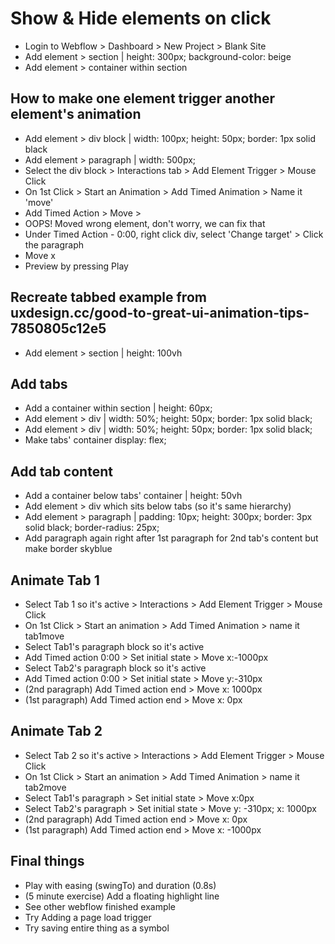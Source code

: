 # Show & Hide elements on click

* Login to Webflow > Dashboard > New Project > Blank Site
* Add element > section | height: 300px; background-color: beige
* Add element > container within section

## How to make one element trigger another element's animation
* Add element > div block | width: 100px; height: 50px; border: 1px solid black
* Add element > paragraph | width: 500px; 
* Select the div block > Interactions tab > Add Element Trigger > Mouse Click
* On 1st Click > Start an Animation > Add Timed Animation > Name it 'move'
* Add Timed Action > Move > 
* OOPS! Moved wrong element, don't worry, we can fix that
* Under Timed Action - 0:00, right click div, select 'Change target' > Click the paragraph
* Move x 
* Preview by pressing Play



## Recreate tabbed example from uxdesign.cc/good-to-great-ui-animation-tips-7850805c12e5
* Add element > section | height: 100vh

## Add tabs
* Add a container within section | height: 60px;
* Add element > div | width: 50%; height: 50px; border: 1px solid black;
* Add element > div | width: 50%; height: 50px; border: 1px solid black;
* Make tabs' container display: flex;

## Add tab content
* Add a container below tabs' container | height: 50vh
* Add element > div which sits below tabs (so it's same hierarchy)
* Add element > paragraph | padding: 10px; height: 300px; border: 3px solid black; border-radius: 25px;
* Add paragraph again right after 1st paragraph for 2nd tab's content but make border skyblue

## Animate Tab 1
* Select Tab 1 so it's active > Interactions > Add Element Trigger > Mouse Click
* On 1st Click > Start an animation > Add Timed Animation > name it tab1move
* Select Tab1's paragraph block so it's active
* Add Timed action 0:00 > Set initial state > Move x:-1000px
* Select Tab2's paragraph block so it's active
* Add Timed action 0:00 > Set initial state > Move y:-310px
* (2nd paragraph) Add Timed action end > Move x: 1000px
* (1st paragraph) Add Timed action end > Move x: 0px



## Animate Tab 2 
* Select Tab 2 so it's active > Interactions > Add Element Trigger > Mouse Click
* On 1st Click > Start an animation > Add Timed Animation > name it tab2move
* Select Tab1's paragraph > Set initial state > Move x:0px
* Select Tab2's paragraph > Set initial state > Move y: -310px; x: 1000px
* (2nd paragraph) Add Timed action end > Move x: 0px
* (1st paragraph) Add Timed action end > Move x: -1000px

## Final things
* Play with easing (swingTo) and duration (0.8s)
* (5 minute exercise) Add a floating highlight line 
* See other webflow finished example
* Try Adding a page load trigger
* Try saving entire thing as a symbol







